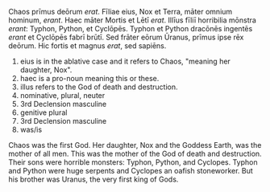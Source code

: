 Chaos prīmus deōrum *erat*. Fīliae eius, Nox et Terra, māter omnium hominum, *erant*. Haec māter Mortis et Lētī *erat*. Illīus fīliī horribilia mōnstra *erant*: Typhon, Python, et Cyclōpēs. Typhon et Python dracōnēs ingentēs *erant* et Cyclōpēs fabrī brūtī. Sed frāter eōrum Ūranus, prīmus ipse rēx deōrum. Hic fortis et magnus *erat*, sed sapiēns.

1. eius is in the ablative case and it refers to Chaos, "meaning her daughter, Nox".
2. haec is a pro-noun meaning this or these.
3. illus refers to the God of death and destruction.
4. nominative, plural, neuter
5. 3rd Declension masculine
6. genitive plural
7. 3rd Declension masculine
8. was/is

Chaos was the first God. Her daughter, Nox and the Goddess Earth, was the mother of all men. This was the mother of the God of death and destruction. Their sons were horrible monsters: Typhon, Python, and Cyclopes. Typhon and Python were huge serpents and Cyclopes an oafish stoneworker. But his brother was Uranus, the very first king of Gods.
